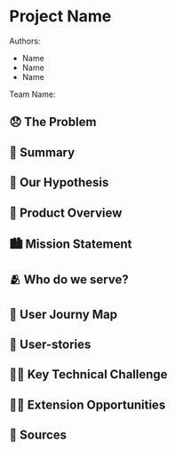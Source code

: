 <!-- Replace with your project name and delete me -->
# Project Name 

Authors: 
<!-- Replace Name with your names -->
- Name
- Name
- Name

Team Name: 

## 😞 The Problem 
<!-- content goes below -->

<!-- content goes above -->

## 📝 Summary
<!-- content goes below -->

<!-- content goes above -->

## 🤔 Our Hypothesis
<!-- content goes below -->

<!-- content goes above -->

## 📱 Product Overview
<!-- content goes below -->

<!-- content goes above -->

## 🏙️  Mission Statement 
<!-- content goes below -->

<!-- content goes above -->

## 🫂 Who do we serve?
<!-- content goes below -->

<!-- content goes above -->

## 🧳 User Journy Map
<!-- content goes below -->

<!-- content goes above -->

## 👥 User-stories
<!-- content goes below -->

<!-- content goes above -->

## 🧗‍♂️ Key Technical Challenge
<!-- content goes below -->

<!-- content goes above -->

## 🏋🏽 Extension Opportunities 
<!-- content goes below -->

<!-- content goes above --> 

## 📒 Sources
<!-- content goes below -->

<!-- content goes above -->